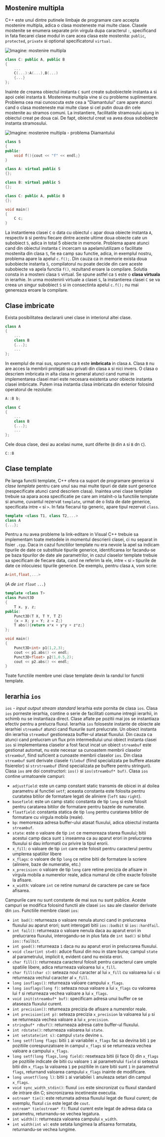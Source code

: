 ## Mostenire multipla
C++ este unul dintre putinele limbaje de programare care accepta mostenire multipla, adica o clasa mosteneste mai multe clase. Clasele mostenite se enumera separate prin virgula dupa caracterul `:`, specificand in fata fiecarei clase modul in care acea clasa este mostenita: `public`, `protected`, `private` si optional specificatorul `virtual`.

![Imagine: mostenire multipla](https://cdn.discordapp.com/attachments/788436277388247050/976866983956074506/mostenire-multipla.png)

```cpp
class C: public A, public B
{
	...
	C(...):A(...),B(...)
	{...}
};
```

Inainte de crearea obiectul instanta `C` sunt create subobiectele instanta `A` si apoi celei instanta `B`.
Mostenirea multipla vine si cu probleme suplimentare. Problema cea mai cunoscuta este cea a "Diamantului" care apare atunci cand o clasa mosteneste mai multe clase si cel putin doua din cele mostenite au stramos comuni. La instantiere, facilitatile stramosului ajung in obiectul creat pe doua cai. De fapt, obiectul creat va avea doua subobiecte instanta stramosului. 

![Imagine: mostenire multipla - problema Diamantului](https://cdn.discordapp.com/attachments/788436277388247050/976868351659896872/mostenire-multipla-diamant.png)

```cpp
class S
{
public:
	void f(){cout << "f" << endl;}
}

class A: virtual public S
{};

class B: virtual public S
{};

class C: public A, public B
{};

void main()
{
	C c;
}
```
La instantierea clasei `C` o data cu obiectul `c` apar doua obiecte instanta `A`, respectiv `B` si pentru fiecare dintre aceste ultime doua obiecte cate un subobiect `S`, adica in total 5 obiecte in memorie. Problema apare atunci cand din obiectul instanta `C` incercam sa apelam/utilizam o facilitate mostenita din clasa `S`, fie ea camp sau functie, adica, in exemplul nostru, problema apare la apelul `c.f();`. Din cauza ca in memorie exista doua subobiecte instanta `S`, compilatorul nu poate decide din care aceste subobiecte va apela functia `f()`, rezultand eroare la compilare. 
Solutia consta in a mosteni clasa `S` virtual. Se spune astfel ca `S` este o **clasa virtuala** in ierarhie. In urma mostenirii virtuale a clasei `S`, la instantierea clasei `C` se va creea un singur subobiect `S` si in consectinta apelul `c.f();` nu mai genereaza eroare la compilare. 

## Clase imbricate
Exista posibilitatea declararii unei clase in interiorul altei clase. 
```cpp
class A
{
	...
	class B
	{...};
	...
};
```
In exemplul de mai sus, spunem ca `B` este **imbricata** in clasa `A`.
Clasa `B` nu are acces la membrii protejati sau privati din clasa `A` si nici invers. 
O clasa o descriem imbricata in alta clasa in general atunci cand numai in implementarea clasei mari este necesara existenta unor obiecte instanta clasei imbricate. Putem insa instantia clasa imbricata din exterior folosind operatorul de rezolutie:
```cpp
A::B b;
```

```cpp
class C
{
	...
	class B
	{...};
	...
};
```
Cele doua clase, desi au acelasi nume, sunt diferite (`B` din `A` si `B` dn `C`).
```cpp
C::B
```

## Clase template
Pe langa functii template, C++ ofera ca suport de programare generica si *clase template* pentru care unul sau mai multe tipuri de date sunt generice (nespecificate atunci cand descriem clasa).
Inaintea unei clase template trebuie sa apara acea specificatie pe care am intalnit-o la functiile template si anume, cuvantul rezervat `template`, urmat de o lista de date generice, specificata intre `<` si `>`. In fata fiecarui tip generic, apare tipul rezervat `class`.

```cpp
template <class T1, class T2,...>
class A
{...};
```
Pentru a nu avea probleme la link-editare in Visual C++ trebuie sa implementam toate metodele in momentul descrierii clasei, ci nu separat in fisier `.cpp`.
Daca in cazul functiilor template nu era nevoie la apel sa indicam tipurile de date ce substituie tipurile generice, identificarea lor facandu-se pe baza tipurilor de date ale parametrilor, in cazul claselor template trebuie sa specificam de fiecare data, cand ne referim la ele, intre `<` si `>` tipurile de date ce inlocuiesc tipurile generice. 
De exemplu, pentru clasa `A`, vom scrie:
```cpp
A<int,float,...>
```
(*A de `int` `float` `...`*)

```cpp
template <class T>
class Punct3D
{
	T x, y, z;
public:
	Punct3D(T X, T Y, T Z)
	{x = X; y = Y; z = Z;}
	T abs(){return x*x + y*y + z*z;}
};

void main()
{
	Punct3D<int> p1(1,2,3);
	cout << p1.abs() << endl;
	Punct3D<float> p2(1,0.5,2);
	cout << p2.abs() << endl;
}
```
Toate functiile membre unei clase template devin la randul lor functii template.

## Ierarhia `ios`
`ios` - *input output stream standard* 
Ierarhia este pornita de clasa `ios`.
Clasa `ios` porneste ierarhia, contine o serie de facilitati comune intregii ierarhii, in schimb nu se instantiaza direct. Clase aflate pe pozitii mai jos se instantiaza efectiv pentru a prelucra fluxul. 
Ierarhia `ios` foloseste instante de obiecte ale ierarhiei `streambuf` atunci cand fluxurile sunt prelucrate. Un obiect instanta din ierarhia `streambuf` gestioneaza buffer-ul atasat fluxului. 
Din cauza ca atunci cand prelucram un flux prin intermediului unui obiect instanta clasei `ios`  si implementarea claselor a fost facut incat un obiect `streambuf` este gestionat automat, nu este necesar sa cunoastem membrii claselor `streambuf`, fiind suficient a cunoaste membrii claselor `ios`. Din clasa `streambuf` sunt derivate clasele `filebuf` (fiind specializata pe buffere atasate fisierelor) si `strstreambuf` (fiind specializata pe buffere pentru stringuri).
Clasa `ios` are doi constructori: `ios()` si `ios(streambuf* buf)`.
Clasa `ios` contine urmatoarele campuri: 
- `adjustfield`: este un camp constant static transmis de obicei in al doilea parametru al functiei `setf`; aceasta constanta este folosita pentru curatatea bitilor de formatare legati de aliniere (`left` sau `right`).
- `basefield`: este un camp static constanta de tip `long` si este folosit pentru caratarea bitilor de formatare pentru bazele de numeratie.
- `floatfield`: constanta statica de tip `long` pentru curatarea bitilor de formatare cu virgula mobila (reale).
- `bp`: memoreaza adresa buffer-ului atasat fluxului, adica obiectul instanta `streambuf`.
- `state`: este o valoare de tip `int` ce memoreaza starea fluxului; bitii acestui camp daca sunt `1` inseamna ca au aparut erori in prelucrarea fluxului si dau informatii cu privire la tipul erorii.
- `x_fill`: o valoare de tip `int` care este folosit pentru caracterul pentru umplerea spatiilor libere
- `x_flags`: o valoare de tip `long` ce retine bitii de formatare la scriere (aliniere, baze de numeratie, etc.)
- `x_precision`: o valoare de tip `long` care retine precizia de afisare in virgula mobila a numerelor reale, adica numarul de cifre exacte folosite la afisare.
- `x_width`: valoare `int` ce retine numarul de caractere pe care se face afisarea.

Campurile care nu sunt constante de mai sus nu sunt publice. Aceste campuri se modifica folosind functii ale clasei `ios` sau ale claselor derivate din `ios`.
Functiile membre clasei `ios`:
- `int bad()`: returneaza o valoare nenula atunci cand in prelucrarea fluxului au aparut erori; sunt interogati bitii `ios::badbit` si `ios::hardfail`.
- `int fail()`: returneaza o valoare nenula daca au aparut erori in prelucrarea fluxului, interogandu-se in plus fata de `int bad()` si bitul `ios::failbit`.
- `int good()`: returneaza `1` daca nu au aparut erori in prelucrarea fluxului.
- `void clear(int st=0)`: aduce fluxul din nou in stare buna; campul `state` al parametrului, implicit `0`, evident cand nu exista erori.
- `char fill()`: returneaza caracterul folosit pentru caracterul care umple spatiile libere, adica returneaza valoarea lui `x_fill`.
- `char fill(char c)`: seteaza noul caracter al lui `x_fill` cu valoarea lui `c` si returneaza vechiul caracter al `x_fill`.
- `long iosflags()`: returneaza valoare campului `x_flags`.
- `long iosflags(long f)`: seteaza noua valoare a lui `x_flags` cu valoarea lui `f` si returneaza vechea valoare a lui `x_flags`.
- `void init(streambuf* buf)`: specificam adresa unui buffer ce se ataseaza fluxului curent.
- `int precision()`: returneaza precizia de afisare a numerelor reale.
- `int precision(int p)`: seteaza precizia `x_precision` la valoarea lui `p` si se returneaza vechea valoare a lui `x_precision`.
- `stringbuf* rdbuf()`: returneaza adresa catre buffer-ul fluxului.
- `int rdstate()`: returneaza valoarea lui `state`.
- `int setstate(int s)`: campul `state` devine `s`.
- `long setf(long flags`: bitii `1` ai variabilei `x_flags` fac sa devina biti `1` pe pozitiile corespunzatoare in campul `x_flags` si se returneaza vechea valoare a campului `x_flags`.
- `long setf(long flags,long field)`: reseteaza bitii (ii face 0) din `x_flags` pe pozitiile indicate de bitii cu valoare `1` ai parametrului `field` si seteaza bitii din `x_flags` la valoarea `1` pe pozitiile in care bitii sunt `1` in parametrul `flags`, returnand valoarea campului `x_flags` inainte de modificare.
- `long unsetf(long l)`: bitii `1` ai variabilei `l` anuleaza setari din campul `x_flags`.
- `void sync_width_stdin()`: fluxul `ios` este sincronizat cu fluxul standard de intrare din C; sincronizarea incetineste executia.
- `ostream* tie()`: este returnata adresa fluxului legat de fluxul curent; de exemplu, fluxul `cin` este legat de `cout`.
- `ostream* tie(ostream* f)`: fluxul curent este legat de adresa data ca parametru, returnandu-se vechea legatura.
- `int width()`: returneaza valoarea campului `x_width`.
- `int width(int w)`: este setata lungimea la afisarea formatata, returnandu-se vechea lungime.